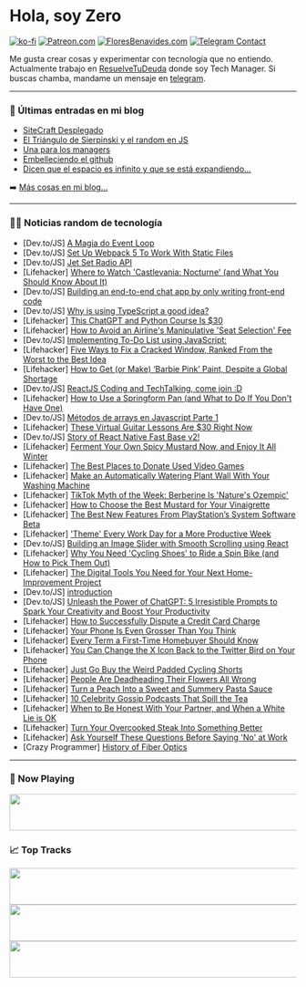 # Hola, soy Zero

[![ko-fi](https://ko-fi.com/img/githubbutton_sm.svg)](https://ko-fi.com/J3J4N0LUK)
[![Patreon.com](https://img.shields.io/endpoint.svg?url=https%3A%2F%2Fshieldsio-patreon.vercel.app%2Fapi%3Fusername%3Dzerodragon%26type%3Dpatrons&style=for-the-badge)](https://patreon.com/zerodragon)
[![FloresBenavides.com](https://img.shields.io/website?down_message=oops&label=MiBlog&style=for-the-badge&up_message=online&url=https%3A%2F%2Ffloresbenavides.com)](https://floresbenavides.com)
[![Telegram Contact](https://img.shields.io/badge/escr%C3%ADbeme-ZeroDragon-%2326A5E4?style=for-the-badge&logo=telegram)](https://t.me/zerodragon)

Me gusta crear cosas y experimentar con tecnología que no entiendo.
Actualmente trabajo en [ResuelveTuDeuda](http://github.com/resuelve) donde soy Tech Manager.
Si buscas chamba, mandame un mensaje en [telegram](https://t.me/zerodragon).

---

### 📕 Últimas entradas en mi blog
<!-- BLOG-POST-LIST:START -->
- [SiteCraft Desplegado](https://floresbenavides.com/sitecraft-desplegado/)
- [El Triángulo de Sierpinski y el random en JS](https://floresbenavides.com/el-triangulo-de-sierpinski-y-el-random-en-js/)
- [Una para los managers](https://floresbenavides.com/una-para-los-managers/)
- [Embelleciendo el github](https://floresbenavides.com/embelleciendo-el-github/)
- [Dicen que el espacio es infinito y que se está expandiendo…](https://floresbenavides.com/dicen-que-el-espacio-es-infinito-y-que-se-esta-expandiendo/)
<!-- BLOG-POST-LIST:END -->

➡️ [Más cosas en mi blog...](https://floresbenavides.com)

---

### 👨‍💻 Noticias random de tecnología
<!-- TECH-POSTS:START -->
- [Dev.to/JS] [A Magia do Event Loop](https://dev.to/ocodista/a-magia-do-event-loop-in1)
- [Dev.to/JS] [Set Up Webpack 5 To Work With Static Files](https://dev.to/matheus4lves/set-up-webpack-5-to-work-with-static-files-52gk)
- [Dev.to/JS] [Jet Set Radio API](https://dev.to/razznblue/jet-set-radio-api-46d9)
- [Lifehacker] [Where to Watch &#39;Castlevania: Nocturne&#39; &lpar;and What You Should Know About It&rpar;](https://lifehacker.com/where-to-watch-castlevania-nocturne-and-what-you-shou-1850686916)
- [Dev.to/JS] [Building an end-to-end chat app by only writing front-end code](https://dev.to/gabrielctroia/building-an-end-to-end-chat-app-by-only-writing-front-end-code-44ng)
- [Dev.to/JS] [Why is using TypeScript a good idea?](https://dev.to/clickit_devops/why-is-using-typescript-a-good-idea-2gc7)
- [Lifehacker] [This ChatGPT and Python Course Is $30](https://lifehacker.com/this-chatgpt-and-python-course-is-30-1850676154)
- [Lifehacker] [How to Avoid an Airline&#39;s Manipulative &#39;Seat Selection&#39; Fee](https://lifehacker.com/how-to-avoid-an-airlines-bullshit-seat-selection-fee-1847345736)
- [Dev.to/JS] [Implementing To-Do List using JavaScript:](https://dev.to/iamcymentho/implementing-to-do-list-using-javascript-32a7)
- [Lifehacker] [Five Ways to Fix a Cracked Window, Ranked From the Worst to the Best Idea](https://lifehacker.com/five-ways-to-fix-a-cracked-window-ranked-from-the-wors-1850695935)
- [Lifehacker] [How to Get &lpar;or Make&rpar; ‘Barbie Pink’ Paint, Despite a Global Shortage](https://lifehacker.com/how-to-get-or-make-barbie-pink-paint-despite-a-glo-1850697076)
- [Dev.to/JS] [ReactJS Coding and TechTalking, come join :D](https://dev.to/arthursmuller/reactjs-coding-and-techtalking-come-join-d-4j4h)
- [Lifehacker] [How to Use a Springform Pan &lpar;and What to Do If You Don&#39;t Have One&rpar;](https://lifehacker.com/how-to-use-a-springform-pan-and-what-to-do-if-you-dont-1848355848)
- [Dev.to/JS] [Métodos de arrays en Javascript Parte 1](https://dev.to/stevendev/metodos-de-arrays-en-javascript-parte-1-2934)
- [Lifehacker] [These Virtual Guitar Lessons Are $30 Right Now](https://lifehacker.com/these-virtual-guitar-lessons-are-30-right-now-1850686202)
- [Dev.to/JS] [Story of React Native Fast Base v2!](https://dev.to/mhp23/story-of-react-native-fast-base-v2-3cma)
- [Lifehacker] [Ferment Your Own Spicy Mustard Now, and Enjoy It All Winter](https://lifehacker.com/ferment-your-own-spicy-mustard-now-and-enjoy-it-all-wi-1850690980)
- [Lifehacker] [The Best Places to Donate Used Video Games](https://lifehacker.com/donate-your-old-video-games-to-the-library-1828338040)
- [Lifehacker] [Make an Automatically Watering Plant Wall With Your Washing Machine](https://lifehacker.com/make-an-automatically-watering-plant-wall-with-your-was-1850690875)
- [Lifehacker] [TikTok Myth of the Week: Berberine Is &#39;Nature&#39;s Ozempic&#39;](https://lifehacker.com/berberine-isnt-nature-s-ozempic-1850693953)
- [Lifehacker] [How to Choose the Best Mustard for Your Vinaigrette](https://lifehacker.com/how-to-choose-the-right-mustard-for-your-vinaigrette-1832912147)
- [Lifehacker] [The Best New Features From PlayStation’s System Software Beta](https://lifehacker.com/the-best-new-features-from-playstation-s-system-softwar-1850694955)
- [Lifehacker] [&#39;Theme&#39; Every Work Day for a More Productive Week](https://lifehacker.com/theme-every-work-day-for-a-more-productive-week-1850693620)
- [Dev.to/JS] [Building an Image Slider with Smooth Scrolling using React](https://dev.to/aneeqakhan/building-an-image-slider-with-smooth-scrolling-using-react-1jdb)
- [Lifehacker] [Why You Need &#39;Cycling Shoes&#39; to Ride a Spin Bike &lpar;and How to Pick Them Out&rpar;](https://lifehacker.com/why-you-need-cycling-shoes-to-ride-a-spin-bike-and-how-1848026622)
- [Lifehacker] [The Digital Tools You Need for Your Next Home- Improvement Project](https://lifehacker.com/the-digital-tools-you-need-for-your-next-home-improvem-1850694100)
- [Dev.to/JS] [introduction](https://dev.to/zekariyasberih4/introduction-5eeb)
- [Dev.to/JS] [Unleash the Power of ChatGPT: 5 Irresistible Prompts to Spark Your Creativity and Boost Your Productivity](https://dev.to/rishabh062/unleash-the-power-of-chatgpt-5-irresistible-prompts-to-spark-your-creativity-and-boost-your-productivity-5ab7)
- [Lifehacker] [How to Successfully Dispute a Credit Card Charge](https://lifehacker.com/how-to-successfully-dispute-a-credit-card-charge-1850687758)
- [Lifehacker] [Your Phone Is Even Grosser Than You Think](https://lifehacker.com/clean-your-phone-right-now-1832426763)
- [Lifehacker] [Every Term a First-Time Homebuyer Should Know](https://lifehacker.com/every-term-a-first-time-homebuyer-should-know-1850684147)
- [Lifehacker] [You Can Change the X Icon Back to the Twitter Bird on Your Phone](https://lifehacker.com/you-can-change-the-x-icon-back-to-the-twitter-bird-on-y-1850693575)
- [Lifehacker] [Just Go Buy the Weird Padded Cycling Shorts](https://lifehacker.com/just-go-buy-the-weird-padded-cycling-shorts-1850688084)
- [Lifehacker] [People Are Deadheading Their Flowers All Wrong](https://lifehacker.com/people-are-deadheading-their-flowers-all-wrong-1850690797)
- [Lifehacker] [Turn a Peach Into a Sweet and Summery Pasta Sauce](https://lifehacker.com/turn-a-peach-into-a-sweet-and-summery-pasta-sauce-1850693637)
- [Lifehacker] [10 Celebrity Gossip Podcasts That Spill the Tea](https://lifehacker.com/best-celebrity-gossip-podcasts-1850689823)
- [Lifehacker] [When to Be Honest With Your Partner, and When a White Lie is OK](https://lifehacker.com/when-to-be-honest-with-your-partner-and-when-a-white-l-1850687382)
- [Lifehacker] [Turn Your Overcooked Steak Into Something Better](https://lifehacker.com/turn-your-overcooked-steak-into-something-better-1850687215)
- [Lifehacker] [Ask Yourself These Questions Before Saying &#39;No&#39; at Work](https://lifehacker.com/ask-yourself-these-questions-before-saying-no-at-work-1850686442)
- [Crazy Programmer] [History of Fiber Optics](https://www.thecrazyprogrammer.com/2023/08/history-of-fiber-optics.html)<!-- TECH-POSTS:END -->

---

### 🎵 Now Playing
<a href="https://spotify-now-playing-dun.vercel.app/now-playing?open"><img src="https://spotify-now-playing-dun.vercel.app/now-playing" width="540" height="64"></a>

### 📈 Top Tracks
<a href="https://spotify-now-playing-dun.vercel.app/top-tracks?i=1&open"><img src="https://spotify-now-playing-dun.vercel.app/top-tracks?i=1" width="540" height="64"></a>
<a href="https://spotify-now-playing-dun.vercel.app/top-tracks?i=2&open"><img src="https://spotify-now-playing-dun.vercel.app/top-tracks?i=2" width="540" height="64"></a>
<a href="https://spotify-now-playing-dun.vercel.app/top-tracks?i=3&open"><img src="https://spotify-now-playing-dun.vercel.app/top-tracks?i=3" width="540" height="64"></a>
